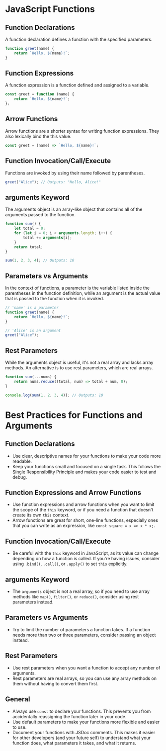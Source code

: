 # JavaScript Functions

## Function Declarations

A function declaration defines a function with the specified parameters.

```js
function greet(name) {
	return `Hello, ${name}!`;
}
```

## Function Expressions

A function expression is a function defined and assigned to a variable.

```js
const greet = function (name) {
	return `Hello, ${name}!`;
};
```

## Arrow Functions

Arrow functions are a shorter syntax for writing function expressions. They also lexically bind the this value.

```js
const greet = (name) => `Hello, ${name}!`;
```

## Function Invocation/Call/Execute

Functions are invoked by using their name followed by parentheses.

```js
greet("Alice"); // Outputs: "Hello, Alice!"
```

## arguments Keyword

The arguments object is an array-like object that contains all of the arguments passed to the function.

```js
function sum() {
	let total = 0;
	for (let i = 0; i < arguments.length; i++) {
		total += arguments[i];
	}
	return total;
}

sum(1, 2, 3, 4); // Outputs: 10
```

## Parameters vs Arguments

In the context of functions, a parameter is the variable listed inside the parentheses in the function definition, while an argument is the actual value that is passed to the function when it is invoked.

```js
// 'name' is a parameter
function greet(name) {
	return `Hello, ${name}!`;
}

// 'Alice' is an argument
greet("Alice");
```

## Rest Parameters

While the arguments object is useful, it's not a real array and lacks array methods. An alternative is to use rest parameters, which are real arrays.

```js
function sum(...nums) {
	return nums.reduce((total, num) => total + num, 0);
}

console.log(sum(1, 2, 3, 4)); // Outputs: 10
```

# Best Practices for Functions and Arguments

## Function Declarations

-   Use clear, descriptive names for your functions to make your code more readable.
-   Keep your functions small and focused on a single task. This follows the Single Responsibility Principle and makes your code easier to test and debug.

## Function Expressions and Arrow Functions

-   Use function expressions and arrow functions when you want to limit the scope of the `this` keyword, or if you need a function that doesn't create its own `this` context.
-   Arrow functions are great for short, one-line functions, especially ones that you can write as an expression, like `const square = x => x * x;`.

## Function Invocation/Call/Execute

-   Be careful with the `this` keyword in JavaScript, as its value can change depending on how a function is called. If you're having issues, consider using `.bind()`, `.call()`, or `.apply()` to set `this` explicitly.

## arguments Keyword

-   The `arguments` object is not a real array, so if you need to use array methods like `map()`, `filter()`, or `reduce()`, consider using rest parameters instead.

## Parameters vs Arguments

-   Try to limit the number of parameters a function takes. If a function needs more than two or three parameters, consider passing an object instead.

## Rest Parameters

-   Use rest parameters when you want a function to accept any number of arguments.
-   Rest parameters are real arrays, so you can use any array methods on them without having to convert them first.

## General

-   Always use `const` to declare your functions. This prevents you from accidentally reassigning the function later in your code.
-   Use default parameters to make your functions more flexible and easier to use.
-   Document your functions with JSDoc comments. This makes it easier for other developers (and your future self) to understand what your function does, what parameters it takes, and what it returns.
